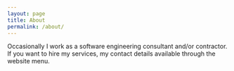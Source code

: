 ```yaml
---
layout: page
title: About
permalink: /about/
---
```


Occasionally I work as a software engineering consultant and/or contractor. If
you want to hire my services, my contact details available through the website
menu.
